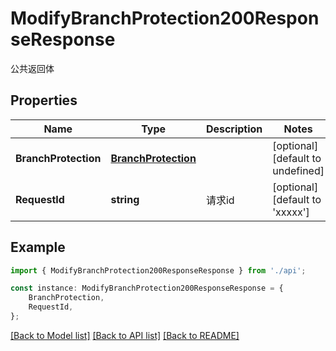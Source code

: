 # ModifyBranchProtection200ResponseResponse

公共返回体

## Properties

Name | Type | Description | Notes
------------ | ------------- | ------------- | -------------
**BranchProtection** | [**BranchProtection**](BranchProtection.md) |  | [optional] [default to undefined]
**RequestId** | **string** | 请求id | [optional] [default to 'xxxxx']

## Example

```typescript
import { ModifyBranchProtection200ResponseResponse } from './api';

const instance: ModifyBranchProtection200ResponseResponse = {
    BranchProtection,
    RequestId,
};
```

[[Back to Model list]](../README.md#documentation-for-models) [[Back to API list]](../README.md#documentation-for-api-endpoints) [[Back to README]](../README.md)

